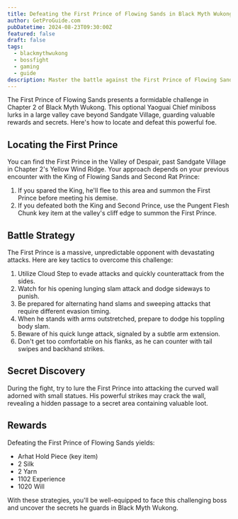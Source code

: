 ```yaml
---
title: Defeating the First Prince of Flowing Sands in Black Myth Wukong
author: GetProGuide.com
pubDatetime: 2024-08-23T09:30:00Z
featured: false
draft: false
tags:
  - blackmythwukong
  - bossfight
  - gaming
  - guide
description: Master the battle against the First Prince of Flowing Sands in Black Myth Wukong with our comprehensive boss fight strategy guide.
---
```


The First Prince of Flowing Sands presents a formidable challenge in Chapter 2 of Black Myth Wukong. This optional Yaoguai Chief miniboss lurks in a large valley cave beyond Sandgate Village, guarding valuable rewards and secrets. Here's how to locate and defeat this powerful foe.

## Locating the First Prince

You can find the First Prince in the Valley of Despair, past Sandgate Village in Chapter 2's Yellow Wind Ridge. Your approach depends on your previous encounter with the King of Flowing Sands and Second Rat Prince:

1. If you spared the King, he'll flee to this area and summon the First Prince before meeting his demise.
2. If you defeated both the King and Second Prince, use the Pungent Flesh Chunk key item at the valley's cliff edge to summon the First Prince.

## Battle Strategy

The First Prince is a massive, unpredictable opponent with devastating attacks. Here are key tactics to overcome this challenge:

1. Utilize Cloud Step to evade attacks and quickly counterattack from the sides.
2. Watch for his opening lunging slam attack and dodge sideways to punish.
3. Be prepared for alternating hand slams and sweeping attacks that require different evasion timing.
4. When he stands with arms outstretched, prepare to dodge his toppling body slam.
5. Beware of his quick lunge attack, signaled by a subtle arm extension.
6. Don't get too comfortable on his flanks, as he can counter with tail swipes and backhand strikes.

## Secret Discovery

During the fight, try to lure the First Prince into attacking the curved wall adorned with small statues. His powerful strikes may crack the wall, revealing a hidden passage to a secret area containing valuable loot.

## Rewards

Defeating the First Prince of Flowing Sands yields:
- Arhat Hold Piece (key item)
- 2 Silk
- 2 Yarn
- 1102 Experience
- 1020 Will

With these strategies, you'll be well-equipped to face this challenging boss and uncover the secrets he guards in Black Myth Wukong.